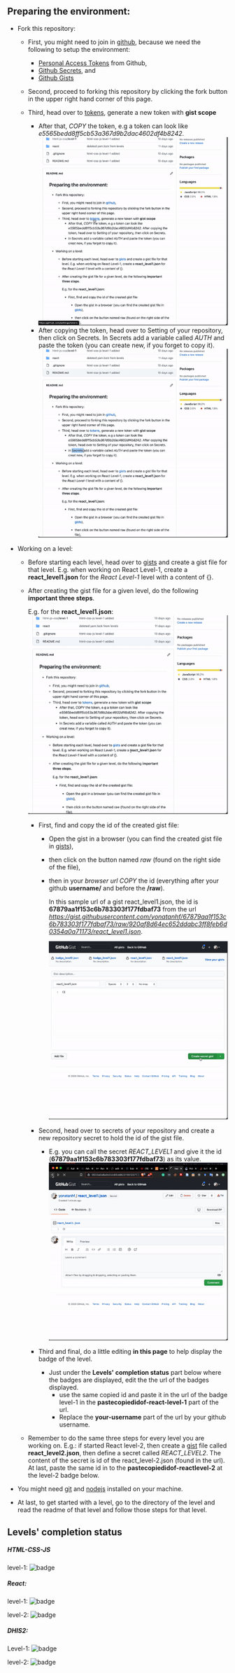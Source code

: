 ## Preparing the environment:

- Fork this repository:
  - First, you might need to join in [github](https://github.com/join), because we need the following to setup the environment: 
      - [Personal Access Tokens](https://docs.github.com/en/free-pro-team@latest/github/authenticating-to-github/creating-a-personal-access-token) from Github, 
      - [Github Secrets](https://docs.github.com/en/free-pro-team@latest/actions/reference/encrypted-secrets), and
      - [Github Gists](https://docs.github.com/en/free-pro-team@latest/github/writing-on-github/creating-gists#about-gists)
      
  - Second, proceed to forking this repository by clicking the fork button in the upper right hand corner of this page.
  - Third, head over to [tokens](https://github.com/settings/tokens), generate a new token with **gist scope**
    - After that, _COPY_ the token, e.g a token can look like _e5565bedd8ff5cb53a367d9b2dac4602df4b8242_.
      ![Alt Text](./assets/generateNewToken.gif)
    - After copying the token, head over to Setting of your repository, then click on Secrets. In Secrets add a variable called _AUTH_ and paste the token (you can create new, if you forget to copy it).
      ![Alt Text](./assets/addSecretVariable-Auth.gif)
- Working on a level:

  - Before starting each level, head over to [gists](https://gist.github.com) and create a gist file for that level. E.g. when working on React Level-1, create a **react_level1.json** for the _React Level-1_ level with a content of {}.
  - After creating the gist file for a given level, do the following **important three steps**.

    E.g. for the **react_level1.json**:
    ![Alt Text](./assets/sampleReactLevel1.gif)

    - First, find and copy the id of the created gist file:

      - Open the gist in a browser (you can find the created gist file in [gists](https://gist.github.com)),
      - then click on the button named _raw_ (found on the right side of the file),
      - then in your _browser url_ _COPY_ the id (everything after your github **username/** and before the **/raw**).

        In this sample url of a gist react_level1.json, the id is **67879aa1f153c6b783303f177fdbaf73** from the url *https://gist.githubusercontent.com/yonatanhf/67879aa1f153c6b783303f177fdbaf73/raw/920af8d64ec652ddabc3ff8feb6d0354a0a71173/react_level1.json*.

        ![Alt Text](./assets/copyGistID.gif)

    - Second, head over to secrets of your repository and create a new repository secret to hold the id of the gist file.

      - E.g. you can call the secret _REACT_LEVEL1_ and give it the id (**67879aa1f153c6b783303f177fdbaf73**) as its value.
        ![Alt Text](./assets/addSecretVariable-Badge.gif)

    - Third and final, do a little editing **in this page** to help display the badge of the level.
      - Just under the **Levels' completion status** part below where the badges are displayed, edit the the url of the badges displayed.
        - use the same copied id and paste it in the url of the badge level-1 in the **pastecopiedidof-react-level-1** part of the url.
        - Replace the **your-username** part of the url by your github username.

  - Remember to do the same three steps for every level you are working on. E.g.: if started React level-2, then create a [gist](https://gist.github.com) file called **react_level2.json**, then define a secret called _REACT_LEVEL2_. The content of the secret is id of the react_level-2.json (found in the url). At last, paste the same id in to the **pastecopiedidof-reactlevel-2** at the level-2 badge below.

- You might need [git](https://git-scm.com/downloads) and [nodejs](https://nodejs.org/en/download) installed on your machine.
- At last, to get started with a level, go to the directory of the level and read the readme of that level and follow those steps for that level.

## Levels' completion status

##### HTML-CSS-JS

level-1: ![badge](https://img.shields.io/endpoint?url=https://gist.githubusercontent.com/your-username/pastecopiedidof-html-level-1/raw/html_level1.json)

##### React:

level-1: ![badge](https://img.shields.io/endpoint?url=https://gist.githubusercontent.com/your-username/pastecopiedidof-react-level-1/raw/react_level1.json)

level-2: ![badge](https://img.shields.io/endpoint?url=https://gist.githubusercontent.com/your-username/pastecopiedidof-react-level-2/raw/react_level2.json)

##### DHIS2:

Level-1: ![badge](https://img.shields.io/endpoint?url=https://gist.githubusercontent.com/your-username/pastecopiedidof-dhis2-level-1/raw/dhis2_level1.json)

level-2: ![badge](https://img.shields.io/endpoint?url=https://gist.githubusercontent.com/your-username/pastecopiedidof-dhis2-level-2/raw/dhis2_level2.json)
